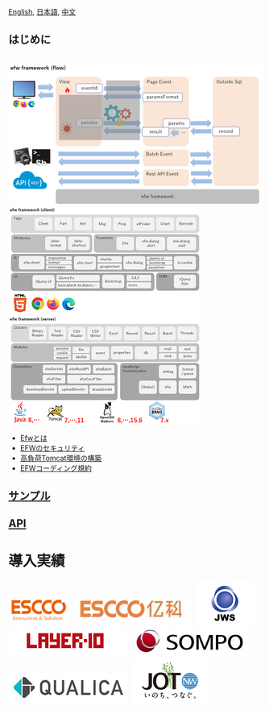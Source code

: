 [English](README.md), [日本語](README_J.md), [中文](README_C.md)

## はじめに

&nbsp;&nbsp;&nbsp;&nbsp;&nbsp;&nbsp;&nbsp;&nbsp;&nbsp;&nbsp;&nbsp;&nbsp;&nbsp;&nbsp;&nbsp;&nbsp;&nbsp;&nbsp;
[![Efw Flow](./docs/img/efw_flow.png)](./docs/img/efw_flow_org.png)<br>
[![Efw Client](./docs/img/efw_client.png)](./docs/img/efw_client_org.png)
[![Efw Server](./docs/img/efw_server.png)](./docs/img/efw_server_org.png)

* [Efwとは](https://efwgrp.github.io/efw4.X/index_j.html)
* [EFWのセキュリティ](https://efwgrp.github.io/efw4.X/security_j.html)
* [高負荷Tomcat環境の構築](https://efwgrp.github.io/efw4.X/highload_j.html)
* [EFWコーディング規約](https://qiita.com/Victory963/items/ec028606e382a1d3a174)

## [サンプル](https://efwgrp.github.io/efw4.X/samples_j.html)

## [API](https://efwgrp.github.io/efw4.X/j/api.html)

# 導入実績

[![ESCCO](docs/img/logos/escco.png)](https://www.escco.co.jp) 
[![YIKE](docs/img/logos/yike.jpg)](https://www.escco.com.cn) 
[![JWTS](docs/img/logos/jwts.png)](https://www.jwts.co.jp) 
[![LAYER10](docs/img/logos/layer10.png)](http://www.layer10.jp/) 
[![SOMPO-JAPAN](docs/img/logos/jpn_sompo.jpg)](https://www.sompo-japan.co.jp/) 
[![QUALICA](docs/img/logos/qualica.png)](https://www.qualica.co.jp/) 
[![JOT](docs/img/logos/jot.png)](https://www.jotnw.or.jp/)
